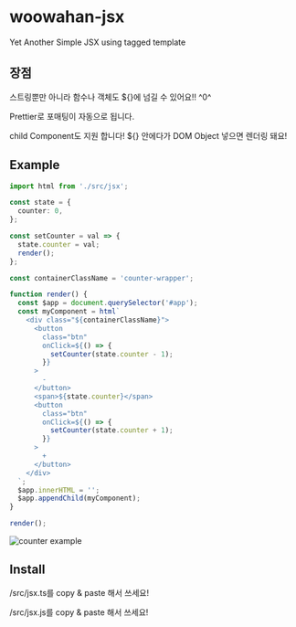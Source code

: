 # woowahan-jsx

Yet Another Simple JSX using tagged template

## 장점

스트링뿐만 아니라 함수나 객체도 ${}에 넘길 수 있어요!! ^0^

Prettier로 포매팅이 자동으로 됩니다.

child Component도 지원 합니다! ${} 안에다가 DOM Object 넣으면 렌더링 돼요!

## Example

```ts
import html from './src/jsx';

const state = {
  counter: 0,
};

const setCounter = val => {
  state.counter = val;
  render();
};

const containerClassName = 'counter-wrapper';

function render() {
  const $app = document.querySelector('#app');
  const myComponent = html`
    <div class="${containerClassName}">
      <button
        class="btn"
        onClick=${() => {
          setCounter(state.counter - 1);
        }}
      >
        -
      </button>
      <span>${state.counter}</span>
      <button
        class="btn"
        onClick=${() => {
          setCounter(state.counter + 1);
        }}
      >
        +
      </button>
    </div>
  `;
  $app.innerHTML = '';
  $app.appendChild(myComponent);
}

render();
```

![counter example](https://user-images.githubusercontent.com/13645032/126922790-edc67f4a-992e-4cb3-a178-28e737796c9e.gif)

## Install

/src/jsx.ts를 copy & paste 해서 쓰세요!

/src/jsx.js를 copy & paste 해서 쓰세요!
